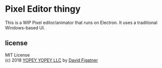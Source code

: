 # Pixel Editor thingy

This is a WIP Pixel editor/animator that runs on Electron. It uses a traditional Windows-based UI.

## license  
MIT License  
(c) 2018 [YOPEY YOPEY LLC](https://yopeyopey.com/) by [David Figatner](https://twitter.com/yopey_yopey/)
